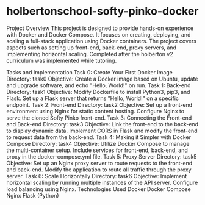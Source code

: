 # holbertonschool-softy-pinko-docker
Project Overview
This project is designed to provide hands-on experience with Docker and Docker Compose. It focuses on creating, deploying, and scaling a full-stack application using Docker containers. The project covers aspects such as setting up front-end, back-end, proxy servers, and implementing horizontal scaling. Completed after the holberton v2 curriculum was implemented while tutoring.

Tasks and Implementation
Task 0: Create Your First Docker Image
Directory: task0
Objective: Create a Docker image based on Ubuntu, update and upgrade software, and echo "Hello, World!" on run.
Task 1: Back-end
Directory: task1
Objective: Modify Dockerfile to install Python3, pip3, and Flask. Set up a Flask server that returns "Hello, World!" on a specific endpoint.
Task 2: Front-end
Directory: task2
Objective: Set up a front-end environment using Nginx for static content hosting. Configure Nginx to serve the cloned Softy Pinko front-end.
Task 3: Connecting the Front-end and Back-end
Directory: task3
Objective: Link the front-end to the back-end to display dynamic data. Implement CORS in Flask and modify the front-end to request data from the back-end.
Task 4: Making it Simpler with Docker Compose
Directory: task4
Objective: Utilize Docker Compose to manage the multi-container setup. Include services for front-end, back-end, and proxy in the docker-compose.yml file.
Task 5: Proxy Server
Directory: task5
Objective: Set up an Nginx proxy server to route requests to the front-end and back-end. Modify the application to route all traffic through the proxy server.
Task 6: Scale Horizontally
Directory: task6
Objective: Implement horizontal scaling by running multiple instances of the API server. Configure load balancing using Nginx.
Technologies Used
Docker
Docker Compose
Nginx
Flask (Python)